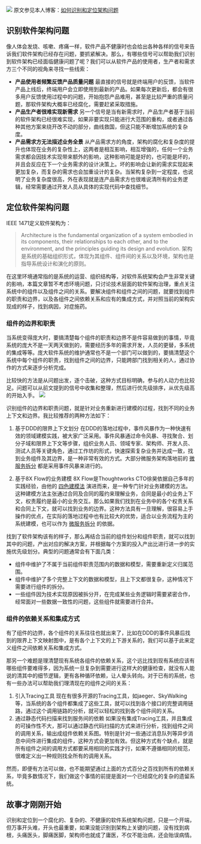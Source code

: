 ![](./_image/如何识别和定位架构问题.jpeg)
原文参见本人博客：[如何识别和定位架构问题](https://www.maguangguang.xyz/identify-and-locate-software-architecture-issues)

## 识别软件架构问题
像人体会发烧、咳嗽、疼痛一样，软件产品不健康时也会给出各种各样的信号来告诉我们软件架构已经存在问题，要抓紧解决。那么，有哪些信号可以帮助我们识别到软件架构已经面临健康问题了呢？我们可以从软件产品的使用者，生产者和需求方三个不同的视角来寻找一些线索：
- **产品使用者频繁反馈产品质量问题**
	最直接的信号就是终端用户的反馈，当软件产品上线后，终端用户会立即使用到最新的产品。如果每次更新后，都会有很多用户反馈使用过程中的问题，开始抱怨产品难用，甚至是比较严重的质量问题，那软件架构大概率已经腐化，需要赶紧采取措施。
- **产品生产者很难实现新需求**
	另一个信号是当有新需求时，产品生产者基于当前的软件架构已经很难实现，如果非要实现只能进行大范围的重构，或者通过各种其他方案来绕开改不动的部分，曲线救国，但这只能不断增加系统的复杂度。
- **产品需求方无法描述业务全景**
	从产品需求方的角度，架构的腐化和复杂度的提升也体现在业务的复杂性上，这两者是相互影响，相互增强的，任何一个业务需求都会因技术实现带来额外的影响，这种影响可能是好的，也可能是坏的，并且会反应在下一个业务需求的设计决策上。坏的影响会让新的需求实现起来更加复杂，而复杂的需求也会加重设计的复杂。当架构复杂到一定程度，也说明了业务复杂度很高，外在表现就是连产品需求方也很难说清所有的业务逻辑，经常需要通过开发人员从具体的实现代码中查找细节。

## 定位软件架构问题
IEEE 1471定义软件架构为：
> Architecture is the fundamental organization of a system embodied in its components, their relationships to each other, and to the environment, and the principles guiding its design and evolution.
> 架构是系统的基础组织形式，体现为其组件、组件间的关系以及环境，架构也是指导系统设计和演化的原则。

在这里环境通常指的是系统的运营、组织结构等，对软件系统架构会产生非常关键的影响，本篇文章暂不考虑环境问题，只讨论技术层面的软件架构治理，重点关注系统中的组件以及组件之间的关系。要解决组件和组件之间的问题，就要找到组件的职责和边界，以及各组件之间依赖关系和应有的集成方式，并对照当前的架构实现成的样子，找到病因，对症施药。

### 组件的边界和职责
当系统变得庞大时，要搞清楚每个组件的职责和边界不是件容易做到的事情，毕竟系统的庞大不是一天两天做到的，需要经历多年的需求开发，人员的更替，多系统的集成等等。庞大软件系统的维护通常也不是一个部门可以做到的，要搞清楚这个系统中每个组件的职责，找到组件之间的边界，只能跨部门找到相关的人，通过协作的方式来逐步分析完成。

比较快的方法是从问题出发，逐个击破，这种方式目标明确，参与的人动力也比较足。问题可以从前文提到的信号中收集和整理，然后进行优先级排序，从优先级高的开始入手。
![](./_image/业务建模.jpg)

识别组件的边界和职责问题，就是针对业务重新进行建模的过程，找到不同的业务上下文和边界。我比较推荐的两种方法如下：
1. 基于DDD的限界上下文划分
	在DDD的落地过程中，事件风暴作为一种快速有效的领域建模实践，被大家广泛采用。事件风暴通过命令风暴、寻找聚合、划分子域和限界上下文等步骤，组织业务人员、领域专家、架构师、开发人员、测试人员等关键角色，通过工作坊的形式，快速探索复杂业务并达成一致，找到业务组件及其边界，是一种非常有效的方式。大部分微服务架构落地前的 [微服务拆分](https://www.maguangguang.xyz/services-split-in-iterative-development) 都是采用事件风暴来进行的。

2. 基于8X Flow的业务建模
	8X Flow是Thoughtworks CTO徐昊依据自己多年的实践经验，由他的 [四色建模法](https://www.infoq.cn/article/xh-four-color-modeling) 演进而来，是一种专门针对业务建模的方法。这种建模方法主张通过合同及合同的履约来理解业务，合同是最小的业务上下文，权责履约是最小的业务交互。那么如果我们找到在业务中的各个权责关系和合同上下文，就可以找到业务的边界。这种方法具有一旦理解，很容易上手操作的优点，在实际的落地过程中也有比较大的优势，适合以业务流程为主的系统建模，也可以作为 [微服务拆分](https://www.maguangguang.xyz/services-split-in-iterative-development) 的依据。

找到了软件架构该有的样子，那么再结合当前的组件划分和组件职责，就可以找到其中的问题，产出对应的解决方案，并根据每个方案的投入产出比进行进一步的实施优先级划分。典型的问题通常会有下面几类：
- 组件中维护了不属于当前组件职责范围内的数据和模型，需要重新定义归属范围。
- 组件中维护了多个完整上下文的数据和模型，且上下文都很复杂，这种情况下需要进行组件的拆分。
- 一些组件因为技术实现原因被拆分开，在完成某些业务逻辑时需要紧密合作，经常面对一些数据一致性的问题，这些组件就需要进行合并。

### 组件的依赖关系和集成方式
有了组件的边界，各个组件的关系往往也就出来了，比如在DDD的事件风暴后找到的限界上下文映射图中，是有各个上下文的上下游关系的，我们可以基于此来定义组件之间依赖关系和集成方式。

那另一个难题是理清楚现有系统各组件的依赖关系，这个远比找到现有系统应该有哪些组件要难得多，因为系统一旦复杂到需要进行这样大的健康检查，就没有人能说的清其中的细节逻辑，更有各种循环依赖，让人晕头转向。对于已有的系统，也有一些办法可以帮助我们理清现在的组件之间的关系：
1. 引入Tracing工具
	现在有很多开源的Tracing工具，如jaeger、SkyWalking等，当系统的各个组件都集成了这些工具，就可以找到各个接口的完整调用链路，通过这个调用链路的分析，就可以轻松的找到各个组件间的关系。
2. 通过静态代码扫描来找到服务间的依赖
	如果没有集成Tracing工具，并且集成的可操作性不大，那可以通过静态代码扫描的方式来进行分析，找到组件之间的调用关系，输出成组件依赖关系图。特别是针对一些通过消息队列等异步消息中间件进行集成的组件，这种方式会更加有效。但这种方式有个缺点，就是所有组件之间的调用方式都要采用相同的实践才行，如果不遵循相同的规范，很难定义出一种规则找全所有的调用关系。

然而，即便有方法可以做，也不能期望通过上面的方式百分之百找到所有的依赖关系，毕竟多数情况下，我们做这个事情的前提是面对一个已经腐化的复杂的遗留系统。

## 故事才刚刚开始
识别和定位到一个腐化的、复杂的、不健康的软件系统架构问题，只是一个开端，但万事开头难，开头也最重要，如果没能识别到架构上关键的问题，没有找到病根，头痛医头，脚痛医脚，架构师也就成了庸医，不仅不能治病，还会贻误病情。
